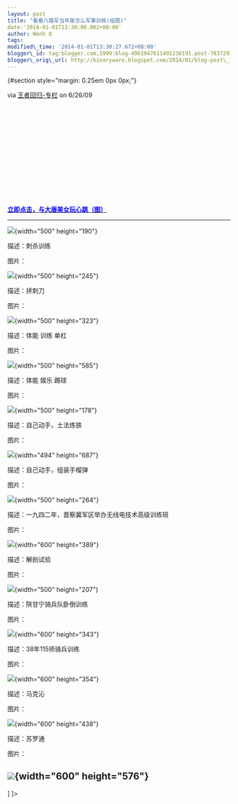 ```yaml
--- 
layout: post 
title: "看看八路军当年是怎么军事训练(组图)" 
date:'2014-01-01T13:30:00.002+08:00' 
author: Wenh Q
tags:
modified\_time: '2014-01-01T13:30:27.672+08:00' 
blogger\_id: tag:blogger.com,1999:blog-4961947611491238191.post-7837293777324303183
blogger\_orig\_url: http://binaryware.blogspot.com/2014/01/blog-post\_1.html
---
```

<div dir="ltr">

 {#section style="margin: 0.25em 0px 0px;"}

<div>

</div>

<div style="margin-bottom: 0.5em;">

via [王者回归-专栏](http://blog.china.com/u/060604/863/) on 6/26/09

</div>



<div>

<div>

 
=

 
=

 
=

[<span
style="color: blue;">**立即点击，与大唐美女玩心跳（图）**</span>](http://www.uucall.com/__ck_172_1541.html)

</div>

<div>

  ----------------------------------------------------------------------------------------------------------------
  ![](http://bbsimages.military.china.com/twhb/1011/2009/6/26/1246026885533_5647.jpg){width="500" height="190"}

  描述：刺杀训练

  图片：

  ![](http://bbsimages.military.china.com/twhb/1011/2009/6/26/1246026885534_5648.jpg){width="500" height="245"}

  描述：拼刺刀

  图片：

  ![](http://bbsimages.military.china.com/twhb/1011/2009/6/26/1246026885534_5649.jpg){width="500" height="323"}

  描述：体能 训练 单杠

  图片：

  ![](http://bbsimages.military.china.com/twhb/1011/2009/6/26/1246026885534_5650.jpg){width="500" height="585"}

  描述：体能 娱乐 踢球

  图片：

  ![](http://bbsimages.military.china.com/twhb/1011/2009/6/26/1246026885534_5651.jpg){width="500" height="178"}

  描述：自己动手，土法炼铁

  图片：

  ![](http://bbsimages.military.china.com/twhb/1011/2009/6/26/1246026885535_5652.jpg){width="494" height="687"}

  描述：自己动手，组装手榴弹

  图片：

  ![](http://bbsimages.military.china.com/twhb/1011/2009/6/26/1246026885535_5653.jpg){width="500" height="264"}

  描述：一九四二年，晋察冀军区举办无线电技术高级训练班

  图片：

  ![](http://bbsimages.military.china.com/twhb/1011/2009/6/26/1246026885536_5654.jpg){width="600" height="389"}

  

  描述：解剖试验

  图片：

  ![](http://bbsimages.military.china.com/twhb/1011/2009/6/26/1246026885536_5655.jpg){width="500" height="207"}

  描述：陝甘宁骑兵队卧倒训练

  图片：

  ![](http://bbsimages.military.china.com/twhb/1011/2009/6/26/1246026885537_5656.jpg){width="600" height="343"}

  描述：38年115师骑兵训练

  图片：

  ![](http://bbsimages.military.china.com/twhb/1011/2009/6/26/1246026885537_5657.jpg){width="600" height="354"}

  描述：马克沁

  图片：

  ![](http://bbsimages.military.china.com/twhb/1011/2009/6/26/1246026885538_5658.jpg){width="600" height="438"}

  描述：苏罗通

  图片：

  ![](http://bbsimages.military.china.com/twhb/1011/2009/6/26/1246026885538_5659.jpg){width="600" height="576"}
  ----------------------------------------------------------------------------------------------------------------

</div>

</div>


]
]&gt;

</div>
